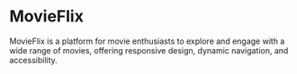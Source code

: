 # MovieFlix
MovieFlix is a platform for movie enthusiasts to explore and engage with a wide range of movies, offering responsive design, dynamic navigation, and accessibility.
